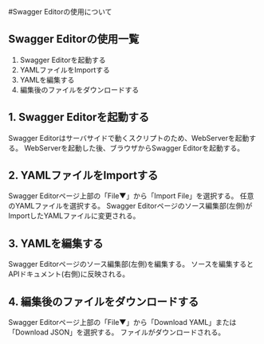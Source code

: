 #Swagger Editorの使用について

## **Swagger Editorの使用一覧**
1. Swagger Editorを起動する
2. YAMLファイルをImportする
3. YAMLを編集する
4. 編集後のファイルをダウンロードする

## **1. Swagger Editorを起動する**
Swagger Editorはサーバサイドで動くスクリプトのため、WebServerを起動する。
WebServerを起動した後、ブラウザからSwagger Editorを起動する。

## **2. YAMLファイルをImportする**
Swagger Editorページ上部の「File▼」から「Import File」を選択する。
任意のYAMLファイルを選択する。
Swagger Editorページのソース編集部(左側)がImportしたYAMLファイルに変更される。

## **3. YAMLを編集する**
Swagger Editorページのソース編集部(左側)を編集する。
ソースを編集するとAPIドキュメント(右側)に反映される。

## **4. 編集後のファイルをダウンロードする**
Swagger Editorページ上部の「File▼」から「Download YAML」または「Download JSON」を選択する。
ファイルがダウンロードされる。


